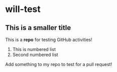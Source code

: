 # will-test
## This is a smaller title
This is a **repo** for testing GitHub activities!


1. This is numbered list
2. Second numbered list
   
Add something to my repo to test for a pull request!


